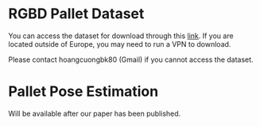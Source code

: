 # RGBD Pallet Dataset

You can access the dataset for download through this [link](https://feedu-my.sharepoint.com/:f:/g/personal/cuonghd12_fe_edu_vn/EuPsGyJOte9KkoFj37-u2d4Bb9MBixOKifuOsHxN0KQ66Q?e=MI3BaW). If you are located outside of Europe, you may need to run a VPN to download.

Please contact hoangcuongbk80 (Gmail) if you cannot access the dataset.

# Pallet Pose Estimation

Will be available after our paper has been published.


